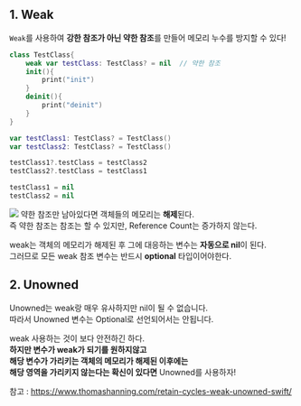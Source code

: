 ## 1. Weak
`Weak`를 사용하여 **강한 참조가 아닌 약한 참조**를 만들어 메모리 누수를 방지할 수 있다! 
```swift
class TestClass{
    weak var testClass: TestClass? = nil  // 약한 참조
    init(){
        print("init")
    }
    deinit(){
        print("deinit")
    }
}

var testClass1: TestClass? = TestClass()
var testClass2: TestClass? = TestClass()

testClass1?.testClass = testClass2
testClass2?.testClass = testClass1

testClass1 = nil
testClass2 = nil
```
![](https://velog.velcdn.com/images/minaje/post/6dba1e4b-c926-47a4-8fa9-737ffd149097/image.png)
약한 참조만 남아있다면 객체들의 메모리는 **해제**된다.    
즉 약한 참조는 참조는 할 수 있지만, Reference Count는 증가하지 않는다.   

weak는 객체의 메모리가 해제된 후 그에 대응하는 변수는 **자동으로 nil**이 된다.    
그러므로 모든 weak 참조 변수는 반드시 **optional** 타입이어야한다.   

## 2. Unowned
Unowned는 weak랑 매우 유사하지만 nil이 될 수 없습니다.    
따라서 Unowned 변수는 Optional로 선언되어서는 안됩니다.   

weak 사용하는 것이 보다 안전하긴 하다.    
**하지만 변수가 weak가 되기를 원하지않고**     
**해당 변수가 가리키는 객체의 메모리가 해제된 이후에는**    
**해당 영역을 가리키지 않는다는 확신이 있다면** Unowned를 사용하자!

참고 : https://www.thomashanning.com/retain-cycles-weak-unowned-swift/
